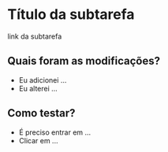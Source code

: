 # Título da subtarefa

link da subtarefa

## Quais foram as modificações?

* Eu adicionei ...
* Eu alterei ...

## Como testar?

* É preciso entrar em ...
* Clicar em ...
